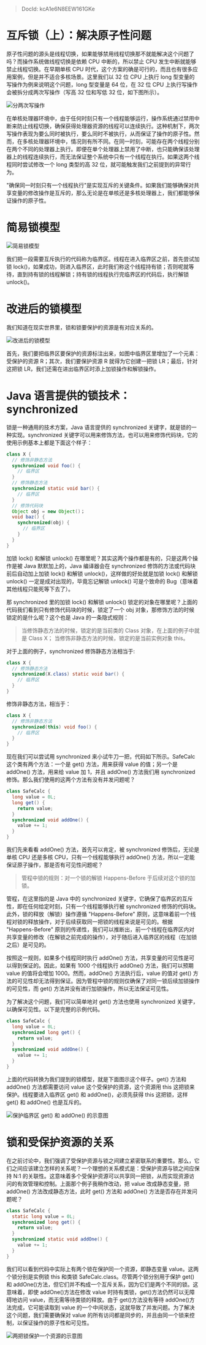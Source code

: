 > DocId: kcA1e6N8EEW161GKe

# 互斥锁（上）：解决原子性问题

原子性问题的源头是线程切换，如果能够禁用线程切换那不就能解决这个问题了吗？而操作系统做线程切换是依赖 CPU 中断的，所以禁止 CPU 发生中断就能够禁止线程切换。在早期单核 CPU 时代，这个方案的确是可行的，而且也有很多应用案例，但是并不适合多核场景。这里我们以 32 位 CPU 上执行 long 型变量的写操作为例来说明这个问题，long 型变量是 64 位，在 32 位 CPU 上执行写操作会被拆分成两次写操作（写高 32 位和写低 32 位，如下图所示）。

![分两次写操作](https://ngte-superbed.oss-cn-beijing.aliyuncs.com/uPic/doE4WL2YbK4G.png)

在单核处理器环境中，由于任何时刻只有一个线程能够运行，操作系统通过禁用中断来防止线程切换，确保获得处理器资源的线程可以连续执行。这种机制下，两次写操作表现为要么同时被执行，要么同时不被执行，从而保证了操作的原子性。然而，在多核处理器环境中，情况则有所不同。在同一时刻，可能存在两个线程分别在两个不同的处理器上执行。即便在单个处理器上禁用了中断，也只能确保该处理器上的线程连续执行，而无法保证整个系统中只有一个线程在执行。如果这两个线程同时尝试修改一个 long 类型的高 32 位，就可能触发我们之前提到的异常行为。

"确保同一时刻只有一个线程执行"是实现互斥的关键条件。如果我们能够确保对共享变量的修改操作是互斥的，那么无论是在单核还是多核处理器上，我们都能够保证操作的原子性。

# 简易锁模型

![简易锁模型](https://ngte-superbed.oss-cn-beijing.aliyuncs.com/uPic/PmX5CnSTgIvO.png)

我们把一段需要互斥执行的代码称为临界区。线程在进入临界区之前，首先尝试加锁 lock()，如果成功，则进入临界区，此时我们称这个线程持有锁；否则呢就等待，直到持有锁的线程解锁；持有锁的线程执行完临界区的代码后，执行解锁 unlock()。

# 改进后的锁模型

我们知道在现实世界里，锁和锁要保护的资源是有对应关系的。

![改进后的锁模型](https://ngte-superbed.oss-cn-beijing.aliyuncs.com/uPic/2Pzo4a2zmgN9.png)

首先，我们要把临界区要保护的资源标注出来，如图中临界区里增加了一个元素：受保护的资源 R；其次，我们要保护资源 R 就得为它创建一把锁 LR；最后，针对这把锁 LR，我们还需在进出临界区时添上加锁操作和解锁操作。

# Java 语言提供的锁技术：synchronized

锁是一种通用的技术方案，Java 语言提供的 synchronized 关键字，就是锁的一种实现。synchronized 关键字可以用来修饰方法，也可以用来修饰代码块，它的使用示例基本上都是下面这个样子：

```java
class X {
  // 修饰非静态方法
  synchronized void foo() {
    // 临界区
  }
  // 修饰静态方法
  synchronized static void bar() {
    // 临界区
  }
  // 修饰代码块
  Object obj = new Object()；
  void baz() {
    synchronized(obj) {
      // 临界区
    }
  }
}
```

加锁 lock() 和解锁 unlock() 在哪里呢？其实这两个操作都是有的，只是这两个操作是被 Java 默默加上的，Java 编译器会在 synchronized 修饰的方法或代码块前后自动加上加锁 lock() 和解锁 unlock()，这样做的好处就是加锁 lock() 和解锁 unlock() 一定是成对出现的，毕竟忘记解锁 unlock() 可是个致命的 Bug（意味着其他线程只能死等下去了）。

那 synchronized 里的加锁 lock() 和解锁 unlock() 锁定的对象在哪里呢？上面的代码我们看到只有修饰代码块的时候，锁定了一个 obj 对象，那修饰方法的时候锁定的是什么呢？这个也是 Java 的一条隐式规则：

> 当修饰静态方法的时候，锁定的是当前类的 Class 对象，在上面的例子中就是 Class X；
> 当修饰非静态方法的时候，锁定的是当前实例对象 this。

对于上面的例子，synchronized 修饰静态方法相当于:

```java
class X {
  // 修饰静态方法
  synchronized(X.class) static void bar() {
    // 临界区
  }
}
```

修饰非静态方法，相当于：

```java
class X {
  // 修饰非静态方法
  synchronized(this) void foo() {
    // 临界区
  }
}
```

现在我们可以尝试用 synchronized 来小试牛刀一把，代码如下所示。SafeCalc 这个类有两个方法：一个是 get() 方法，用来获得 value 的值；另一个是 addOne() 方法，用来给 value 加 1，并且 addOne() 方法我们用 synchronized 修饰。那么我们使用的这两个方法有没有并发问题呢？

```java
class SafeCalc {
  long value = 0L;
  long get() {
    return value;
  }
  synchronized void addOne() {
    value += 1;
  }
}
```

我们先来看看 addOne() 方法，首先可以肯定，被 synchronized 修饰后，无论是单核 CPU 还是多核 CPU，只有一个线程能够执行 addOne() 方法，所以一定能保证原子操作，那是否有可见性问题呢？

> 管程中锁的规则：对一个锁的解锁 Happens-Before 于后续对这个锁的加锁。

管程，在这里指的是 Java 中的 synchronized 关键字，它确保了临界区的互斥性，即在任何给定时刻，只有一个线程能够执行被 synchronized 修饰的代码块。此外，锁的释放（解锁）操作遵循 "Happens-Before" 原则，这意味着前一个线程对锁的释放操作，对于后续获取同一把锁的线程来说是可见的。根据 "Happens-Before" 原则的传递性，我们可以推断出，前一个线程在临界区内对共享变量的修改（在解锁之前完成的操作），对于随后进入临界区的线程（在加锁之后）是可见的。

按照这一规则，如果多个线程同时执行 addOne() 方法，共享变量的可见性是可以得到保证的。因此，如果有 1000 个线程执行 addOne() 方法，我们可以预期 value 的值将会增加 1000。然而，addOne() 方法执行后，value 的值对 get() 方法的可见性却无法得到保证。因为管程中锁的规则仅确保了对同一锁后续加锁操作的可见性，而 get() 方法并没有进行加锁操作，所以无法保证可见性。

为了解决这个问题，我们可以简单地对 get() 方法也使用 synchronized 关键字，以确保可见性。以下是完整的示例代码。

```java
class SafeCalc {
  long value = 0L;
  synchronized long get() {
    return value;
  }
  synchronized void addOne() {
    value += 1;
  }
}
```

上面的代码转换为我们提到的锁模型，就是下面图示这个样子。get() 方法和 addOne() 方法都需要访问 value 这个受保护的资源，这个资源用 this 这把锁来保护。线程要进入临界区 get() 和 addOne()，必须先获得 this 这把锁，这样 get() 和 addOne() 也是互斥的。

![保护临界区 get() 和 addOne() 的示意图](https://ngte-superbed.oss-cn-beijing.aliyuncs.com/uPic/bIarJ75Rz3ZD.png)

# 锁和受保护资源的关系

在之前讨论中，我们强调了受保护资源与锁之间建立紧密联系的重要性。那么，它们之间应该建立怎样的关系呢？一个理想的关系模式是：受保护资源与锁之间应保持 N:1 的关联性。这意味着多个受保护资源可以共享同一把锁，从而实现资源访问的有效管理和控制。上面那个例子我稍作改动，把 value 改成静态变量，把 addOne() 方法改成静态方法，此时 get() 方法和 addOne() 方法是否存在并发问题呢？

```java
class SafeCalc {
  static long value = 0L;
  synchronized long get() {
    return value;
  }
  synchronized static void addOne() {
    value += 1;
  }
}
```

我们可以看到代码中实际上有两个锁在保护同一个资源，即静态变量 value。这两个锁分别是实例锁 this 和类锁 SafeCalc.class。尽管两个锁分别用于保护 get()和 addOne()方法，但它们并不构成一个互斥关系，因为它们是两个不同的锁。这意味着，即使 addOne()方法在修改 value 时持有类锁，get()方法仍然可以无障碍地访问 value，而无需等待类锁的释放。由于 get()方法没有等待 addOne()方法完成，它可能读取到 value 的一个中间状态，这就导致了并发问题。为了解决这个问题，我们需要确保对 value 的所有访问都是同步的，并且由同一个锁来控制，以保证操作的原子性和可见性。

![两把锁保护一个资源的示意图](https://ngte-superbed.oss-cn-beijing.aliyuncs.com/uPic/zt04ilRC8OpH.png)
